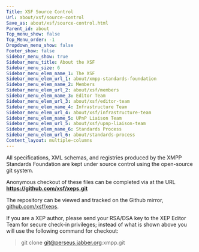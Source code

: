 ```yaml
---
Title: XSF Source Control
Url: about/xsf/source-control
Save_as: about/xsf/source-control.html
Parent_id: about
Top_menu_show: false
Top_Menu_order: -1
Dropdown_menu_show: false
Footer_show: false
Sidebar_menu_show: true
Sidebar_menu_title: About the XSF
Sidebar_menu_size: 6
Sidebar_menu_elem_name_1: The XSF
Sidebar_menu_elem_url_1: about/xmpp-standards-foundation
Sidebar_menu_elem_name_2: Members
Sidebar_menu_elem_url_2: about/xsf/members
Sidebar_menu_elem_name_3: Editor Team
Sidebar_menu_elem_url_3: about/xsf/editor-team
Sidebar_menu_elem_name_4: Infrastructure Team
Sidebar_menu_elem_url_4: about/xsf/infrastructure-team
Sidebar_menu_elem_name_5: UPnP Liaison Team
Sidebar_menu_elem_url_5: about/xsf/upnp-liaison-team
Sidebar_menu_elem_name_6: Standards Process
Sidebar_menu_elem_url_6: about/standards-process
Content_layout: multiple-columns
---
```


All specifications, XML schemas, and registries produced by the XMPP Standards Foundation are kept under source control using the open-source git system. 

Anonymous checkout of these files can be completed via at the URL __https://github.com/xsf/xeps.git__

The repository can be viewed and tracked on the Github mirror, [github.com/xsf/xeps](https://github.com/xsf/xeps).

If you are a XEP author, please send your RSA/DSA key to the XEP Editor Team for secure check-in privileges; instead of what is shown above you will use the following command for checkout:

> git clone git@perseus.jabber.org:xmpp.git
